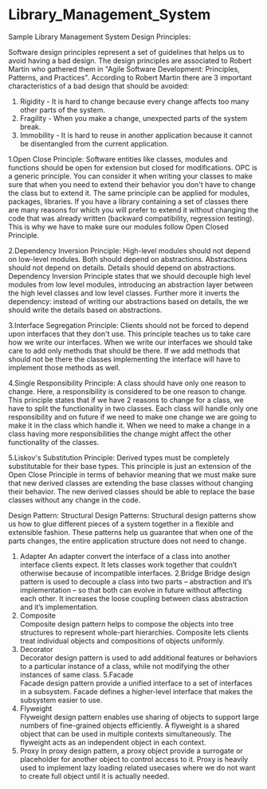 # Library_Management_System
Sample Library Management System
Design Principles: 

Software design principles represent a set of guidelines that helps us to avoid having a bad design. The design principles are associated to Robert Martin who gathered them in "Agile Software Development: Principles, Patterns, and Practices". According to Robert Martin there are 3 important characteristics of a bad design that should be avoided:

1. Rigidity - It is hard to change because every change affects too many other parts of the system.
2. Fragility - When you make a change, unexpected parts of the system break.
3. Immobility - It is hard to reuse in another application because it cannot be disentangled from the current application.

1.Open Close Principle:
Software entities like classes, modules and functions should be open for extension but closed for modifications.
OPC is a generic principle. You can consider it when writing your classes to make sure that when you need to extend their behavior you don't have to change the class but to extend it. The same principle can be applied for modules, packages, libraries. If you have a library containing a set of classes there are many reasons for which you will prefer to extend it without changing the code that was already written (backward compatibility, regression testing). This is why we have to make sure our modules follow Open Closed Principle.

2.Dependency Inversion Principle:
High-level modules should not depend on low-level modules. Both should depend on abstractions.
Abstractions should not depend on details. Details should depend on abstractions.
Dependency Inversion Principle states that we should decouple high level modules from low level modules, introducing an abstraction layer between the high level classes and low level classes. Further more it inverts the dependency: instead of writing our abstractions based on details, the we should write the details based on abstractions.

3.Interface Segregation Principle:
Clients should not be forced to depend upon interfaces that they don't use.
This principle teaches us to take care how we write our interfaces. When we write our interfaces we should take care to add only methods that should be there. If we add methods that should not be there the classes implementing the interface will have to implement those methods as well. 

4.Single Responsibility Principle:
A class should have only one reason to change.
Here, a responsibility is considered to be one reason to change. This principle states that if we have 2 reasons to change for a class, we have to split the functionality in two classes. Each class will handle only one responsibility and on future if we need to make one change we are going to make it in the class which handle it. When we need to make a change in a class having more responsibilities the change might affect the other functionality of the classes.

5.Liskov's Substitution Principle:
Derived types must be completely substitutable for their base types.
This principle is just an extension of the Open Close Principle in terms of behavior meaning that we must make sure that new derived classes are extending the base classes without changing their behavior. The new derived classes should be able to replace the base classes without any change in the code.

Design Pattern:
Structural Design Patterns:
Structural design patterns show us how to glue different pieces of a system together in a flexible and extensible fashion. These patterns help us guarantee that when one of the parts changes, the entire application structure does not need to change.
1. Adapter
An adapter convert the interface of a class into another interface clients expect. It lets classes work together that couldn’t otherwise because of incompatible interfaces.
2.Bridge
Bridge design pattern is used to decouple a class into two parts – abstraction and it’s implementation – so that both can evolve in future without affecting each other. It increases the loose coupling between class abstraction and it’s implementation.
3. Composite	
Composite design pattern helps to compose the objects into tree structures to represent whole-part hierarchies. Composite lets clients treat individual objects and compositions of objects uniformly.
4. Decorator	
Decorator design pattern is used to add additional features or behaviors to a particular instance of a class, while not modifying the other instances of same class.
5.Facade	
Facade design pattern provide a unified interface to a set of interfaces in a subsystem. Facade defines a higher-level interface that makes the subsystem easier to use.
6. Flyweight	
Flyweight design pattern enables use sharing of objects to support large numbers of fine-grained objects efficiently. A flyweight is a shared object that can be used in multiple contexts simultaneously. The flyweight acts as an independent object in each context.
7. Proxy
In proxy design pattern, a proxy object provide a surrogate or placeholder for another object to control access to it. Proxy is heavily used to implement lazy loading related usecases where we do not want to create full object until it is actually needed.
